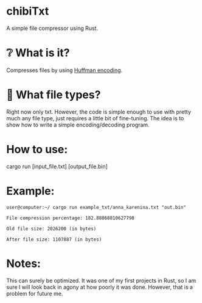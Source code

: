 # chibiTxt
A simple file compressor using Rust.

# :grey_question: What is it?
Compresses files by using [Huffman encoding](https://en.wikipedia.org/wiki/Huffman_coding).

# :file_folder: What file types?
Right now only txt. However, the code is simple enough to use with pretty much any file type, just requires a little bit of fine-tuning. The idea is to show how to write a simple encoding/decoding program.

# How to use:
cargo run [input_file.txt] [output_file.bin]

# Example:
`user@computer:~/ cargo run example_txt/anna_karenina.txt "out.bin"`

`File compression percentage: 182.88868810627798`

`Old file size: 2026200 (in bytes)`

`After file size: 1107887 (in bytes)`

# Notes:
This can surely be optimized. It was one of my first projects in Rust, so I am sure I will look back in agony at how poorly it was done. However, that is a problem for future me.
